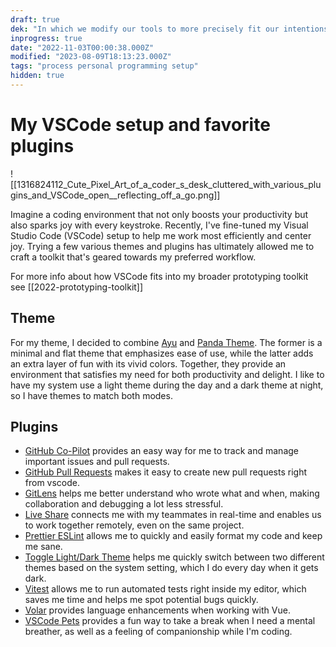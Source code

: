 ```yaml
---
draft: true
dek: "In which we modify our tools to more precisely fit our intentions"
inprogress: true
date: "2022-11-03T00:00:38.000Z"
modified: "2023-08-09T18:13:23.000Z"
tags: "process personal programming setup"
hidden: true
---
```

# My VSCode setup and favorite plugins

![[1316824112_Cute_Pixel_Art_of_a_coder_s_desk_cluttered_with_various_plugins_and_VSCode_open__reflecting_off_a_go.png]]

Imagine a coding environment that not only boosts your productivity but also sparks joy with every keystroke. Recently, I've fine-tuned my Visual Studio Code (VSCode) setup to help me work most efficiently and center joy. Trying a few various themes and plugins has ultimately allowed me to craft a toolkit that's geared towards my preferred workflow.

For more info about how VSCode fits into my broader prototyping toolkit see [[2022-prototyping-toolkit]]

## Theme

For my theme, I decided to combine [Ayu](https://marketplace.visualstudio.com/items?itemName=teabyii.ayu) and [Panda Theme](https://marketplace.visualstudio.com/items?itemName=tinkertrain.theme-panda). The former is a minimal and flat theme that emphasizes ease of use, while the latter adds an extra layer of fun with its vivid colors. Together, they provide an environment that satisfies my need for both productivity and delight. I like to have my system use a light theme during the day and a dark theme at night, so I have themes to match both modes.

## Plugins
- [GitHub Co-Pilot](https://marketplace.visualstudio.com/items?itemName=GitHub.copilot) provides an easy way for me to track and manage important issues and pull requests. 
- [GitHub Pull Requests](https://marketplace.visualstudio.com/items?itemName=GitHub.vscode-pull-request-github) makes it easy to create new pull requests right from vscode.
- [GitLens](https://marketplace.visualstudio.com/items?itemName=eamodio.gitlens) helps me better understand who wrote what and when, making collaboration and debugging a lot less stressful.
- [Live Share](https://marketplace.visualstudio.com/items?itemName=MS-vsliveshare.vsliveshare) connects me with my teammates in real-time and enables us to work together remotely, even on the same project.
- [Prettier ESLint](https://marketplace.visualstudio.com/items?itemName=dbaeumer.vscode-eslint) allows me to quickly and easily format my code and keep me sane.
- [Toggle Light/Dark Theme](https://marketplace.visualstudio.com/items?itemName=danielgjackson.auto-dark-mode-windows) helps me quickly switch between two different themes based on the system setting, which I do every day when it gets dark.
- [Vitest](https://marketplace.visualstudio.com/items?itemName=ZixuanChen.vitest-explorer) allows me to run automated tests right inside my editor, which saves me time and helps me spot potential bugs quickly.
- [Volar](https://marketplace.visualstudio.com/items?itemName=Vue.volar) provides language enhancements when working with Vue. 
- [VSCode Pets](https://marketplace.visualstudio.com/items?itemName=tonybaloney.vscode-pets) provides a fun way to take a break when I need a mental breather, as well as a feeling of companionship while I'm coding.

